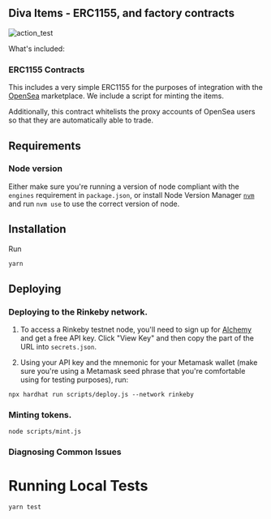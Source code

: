 ## Diva Items - ERC1155, and factory contracts

![action_test](https://github.com/void-anderson/1155.dev/actions/workflows/action_test.yml/badge.svg)

What's included:

### ERC1155 Contracts

This includes a very simple ERC1155 for the purposes of integration with the [OpenSea](https://opensea.io) marketplace. We include a script for minting the items.

Additionally, this contract whitelists the proxy accounts of OpenSea users so that they are automatically able to trade.

## Requirements

### Node version

Either make sure you're running a version of node compliant with the `engines` requirement in `package.json`, or install Node Version Manager [`nvm`](https://github.com/creationix/nvm) and run `nvm use` to use the correct version of node.

## Installation

Run

```bash
yarn
```

## Deploying

### Deploying to the Rinkeby network.

1. To access a Rinkeby testnet node, you'll need to sign up for [Alchemy](https://alchemy.com/?r=8bdfa597b2bbd16e) and get a free API key. Click "View Key" and then copy the part of the URL into `secrets.json`.

2. Using your API key and the mnemonic for your Metamask wallet (make sure you're using a Metamask seed phrase that you're comfortable using for testing purposes), run:

```
npx hardhat run scripts/deploy.js --network rinkeby
```

### Minting tokens.
```
node scripts/mint.js
```

### Diagnosing Common Issues

# Running Local Tests

```bash
yarn test
```